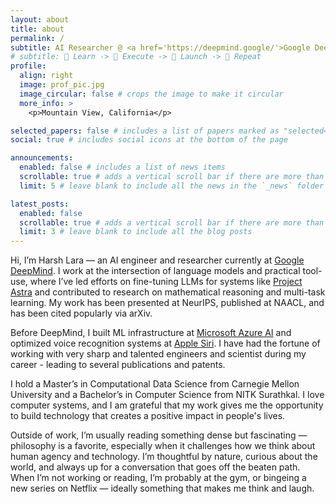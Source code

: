 ```yaml
---
layout: about
title: about
permalink: /
subtitle: AI Researcher @ <a href='https://deepmind.google/'>Google DeepMind</a> 
# subtitle: 📖 Learn -> 🔧 Execute -> 🚀 Launch -> 🔁 Repeat
profile:
  align: right
  image: prof_pic.jpg
  image_circular: false # crops the image to make it circular
  more_info: >
    <p>Mountain View, California</p>

selected_papers: false # includes a list of papers marked as "selected={true}"
social: true # includes social icons at the bottom of the page

announcements:
  enabled: false # includes a list of news items
  scrollable: true # adds a vertical scroll bar if there are more than 3 news items
  limit: 5 # leave blank to include all the news in the `_news` folder

latest_posts:
  enabled: false
  scrollable: true # adds a vertical scroll bar if there are more than 3 new posts items
  limit: 3 # leave blank to include all the blog posts
---
```


<!-- Write your biography here. Tell the world about yourself. Link to your favorite [subreddit](http://reddit.com). You can put a picture in, too. The code is already in, just name your picture `prof_pic.jpg` and put it in the `img/` folder.

Put your address / P.O. box / other info right below your picture. You can also disable any of these elements by editing `profile` property of the YAML header of your `_pages/about.md`. Edit `_bibliography/papers.bib` and Jekyll will render your [publications page](/al-folio/publications/) automatically.
 -->

Hi, I’m Harsh Lara — an AI engineer and researcher currently at [Google DeepMind](https://deepmind.google/). I work at the intersection of language models and practical tool-use, where I’ve led efforts on fine-tuning LLMs for systems like [Project Astra](https://deepmind.google/technologies/project-astra/) and contributed to research on mathematical reasoning and multi-task learning. My work has been presented at NeurIPS, published at NAACL, and has been cited popularly via arXiv.

Before DeepMind, I built ML infrastructure at [Microsoft Azure AI](https://azure.microsoft.com/en-us/solutions/ai) and optimized voice recognition systems at [Apple Siri](https://www.apple.com/siri/). I have had the fortune of working with very sharp and talented engineers and scientist during my career - leading to several publications and patents.

I hold a Master’s in Computational Data Science from Carnegie Mellon University and a Bachelor’s in Computer Science from NITK Surathkal. I love computer systems, and I am grateful that my work gives me the opportunity to build technology that creates a positive impact in people's lives.

Outside of work, I’m usually reading something dense but fascinating — philosophy is a favorite, especially when it challenges how we think about human agency and technology. I’m thoughtful by nature, curious about the world, and always up for a conversation that goes off the beaten path. When I’m not working or reading, I’m probably at the gym, or bingeing a new series on Netflix — ideally something that makes me think and laugh.
